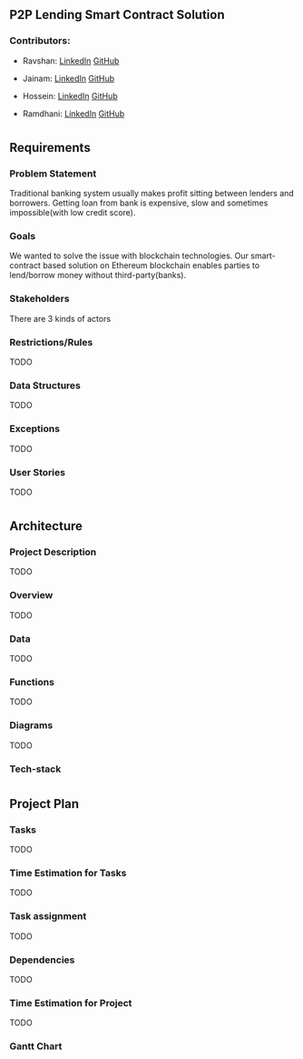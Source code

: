   

## P2P Lending Smart Contract Solution


### Contributors:

- Ravshan: [LinkedIn](https://www.linkedin.com/in/rmakhmadaliev/) [GitHub](https://github.com/Ravshann)

- Jainam: [LinkedIn](https://www.linkedin.com/in/jainmshah/) [GitHub](https://github.com/naxer-12)

- Hossein: [LinkedIn](https://www.linkedin.com/in/hossein-hesami-ccnsp-ceh-5a565b78/) [GitHub](https://github.com/DarioHesami)

- Ramdhani: [LinkedIn](https://www.linkedin.com/in/ramdhaniharis/) [GitHub](https://github.com/rumjuice)

#
## Requirements

### Problem Statement
Traditional banking system usually makes profit sitting between lenders and borrowers. Getting loan from bank is expensive, slow and sometimes impossible(with low credit score).   
### Goals
We wanted to solve the issue with blockchain technologies. Our smart-contract based solution on Ethereum blockchain enables parties to lend/borrow money without third-party(banks). 
### Stakeholders
There are 3 kinds of actors 
### Restrictions/Rules
TODO
### Data Structures
TODO
### Exceptions
TODO
### User Stories
TODO
#

## Architecture

### Project Description
TODO
### Overview
TODO
### Data
TODO
### Functions
TODO
### Diagrams
TODO
### Tech-stack
#

## Project Plan

### Tasks
TODO
### Time Estimation for Tasks
TODO
### Task assignment
TODO
### Dependencies
TODO
### Time Estimation for Project 
TODO
### Gantt Chart